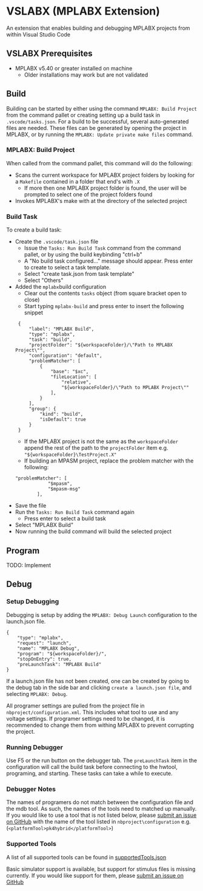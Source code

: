 # VSLABX (MPLABX Extension)

An extension that enables building and debugging MPLABX projects from within Visual Studio Code

## VSLABX Prerequisites

* MPLABX v5.40 or greater installed on machine
    * Older installations may work but are not validated

## Build

Building can be started by either using the command `MPLABX: Build Project` from the command pallet or creating setting up a build task in `.vscode/tasks.json`. For a build to be successful, several auto-generated files are needed. These files can be generated by opening the project in MPLABX, or by running the `MPLABX: Update private make files` command.

### MPLABX: Build Project
When called from the command pallet, this command will do the following:
* Scans the current workspace for MPLABX project folders by looking for a `Makefile` contained in a folder that end's with `.X`
    * If more then one MPLABX project folder is found, the user will be prompted to select one of the project folders found
* Invokes MPLABX's make with at the directory of the selected project

### Build Task
To create a build task:
* Create the `.vscode/task.json` file
    * Issue the `Tasks: Run Build Task` command from the command pallet, or by using the build keybinding "ctrl+b"
    * A "No build task configured..." message should appear. Press enter to create to select a task template.
    * Select "create task.json from task template"
    * Select "Others"
* Added the `mplabx`build configuration
    * Clear out the contents `tasks` object (from square bracket open to close)
    * Start typing `mplabx-build` and press enter to insert the following snippet
   ```
    {
        "label": "MPLABX Build",
        "type": "mplabx",
        "task": "build",
        "projectFolder": "${workspaceFolder}/\"Path to MPLABX Project\"",
        "configuration": "default",
        "problemMatcher": [
            {
                "base": "$xc",
                "fileLocation": [
                    "relative",
                    "${workspaceFolder}/\"Path to MPLABX Project\""
                ],
            }
        ],
        "group": {
            "kind": "build",
            "isDefault": true
        }
    }
    ```
    * If the MPLABX project is not the same as the `workspaceFolder` append the rest of the path to the `projectFolder` item e.g. `"${workspaceFolder}\TestProject.X"`
    * If building an MPASM project, replace the problem matcher with the following:
    ```
    "problemMatcher": [
                "$mpasm",
                "$mpasm-msg"
            ],
    ```
* Save the file
* Run the `Tasks: Run Build Task` command again
    * Press enter to select a build task
* Select "MPLABX Build"
* Now running the build command will build the selected project

## Program
TODO: Implement
## Debug

### Setup Debugging
Debugging is setup by adding the `MPLABX: Debug Launch` configuration to the launch.json file.

```
{
    "type": "mplabx",
    "request": "launch",
    "name": "MPLABX Debug",
    "program": "${workspaceFolder}/",
    "stopOnEntry": true,
    "preLaunchTask": "MPLABX Build"
}
```

If a launch.json file has not been created, one can be created by going to the debug tab in the side bar and clicking `create a launch.json file`, and selecting `MPLABX: Debug`.

All programer settings are pulled from the project file in `nbproject/configuration.xml`. This includes what tool to use and any voltage settings. If programer settings need to be changed, it is recommended to change them from withing MPLABX to prevent corrupting the project.

### Running Debugger
Use F5 or the run button on the debugger tab. The `preLaunchTask` item in the configuration will call the build task before connecting to the hwtool, programing, and starting. These tasks can take a while to execute.

### Debugger Notes
The names of programers do not match between the configuration file and the mdb tool. As such, the names of the tools need to matched up manually. If you would like to use a tool that is not listed below, please [submit an issue on GitHub](https://github.com/callwyat/mplab-extension/issues) with the name of the tool listed in `nbproject\configuration` e.g. (`<platformTool>pk4hybrid</platformTool>`)

### Supported Tools
A list of all supported tools can be found in [supportedTools.json](./src/debugAdapter/supportedToolsMap.json)

Basic simulator support is available, but support for stimulus files is missing currently. If you would like support for them, please [submit an issue on GitHub](https://github.com/callwyat/mplab-extension/issues)
